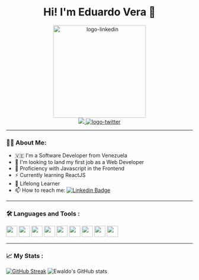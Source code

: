 <h1 align="center"> Hi! I'm Eduardo Vera 🤟</h1>

<div id="header" align="center" width='500px'>
  <img src="https://media3.giphy.com/media/iIqmM5tTjmpOB9mpbn/giphy.gif?cid=790b761151f31f899444ac109570010daf1b8681fe18d8c1&rid=giphy.gif&ct=g" alt="logo-linkedin" width="250"/>  
</div>

<div id="badges" align="center" padding-top="10">
  <a href="https://www.linkedin.com/in/eduardo-vera-612626191/" target="_blank">
    <img src="https://img.shields.io/badge/-LinkedIn-%230072b1?logo=linkedin&logoColor=white&style=for-the-badge"/>
  </a>
  <a href="https://twitter.com/ewa1do">
    <img src="https://img.shields.io/badge/-twitter-1DA1F2?logo=twitter&logoColor=white&style=for-the-badge" alt="logo-twitter"/>
  </a>
</div>

<!-- --- -->

<!-- <div align="center">
   <img src="https://media.giphy.com/media/dWesBcTLavkZuG35MI/giphy.gif" width="600" height="300"/>
</div>
 -->
---

### :man_technologist: About Me: 

- 🇻🇪 I'm a Software Developer from Venezuela
- 🔭 I'm looking to land my first job as a Web Developer
- 🌱 Proficiency with Javascript in the Frontend 
- ⚡ Currently learning ReactJS
- 🧠 Lifelong Learner
- 📫 How to reach me: [![Linkedin Badge](https://img.shields.io/badge/-LinkedIn-blue?style=flat&logo=Linkedin&logoColor=white)](https://www.linkedin.com/in/eduardo-vera-612626191/)

---

### 🛠️ Languages and Tools :

<div>
  <img src="https://cdn.jsdelivr.net/gh/devicons/devicon/icons/javascript/javascript-plain.svg" width="30" height="30"/>
  <img src="https://cdn.jsdelivr.net/gh/devicons/devicon/icons/css3/css3-plain-wordmark.svg" width="30" height="30"/>
  <img src="https://cdn.jsdelivr.net/gh/devicons/devicon/icons/html5/html5-plain-wordmark.svg" width="30" height="30"/>
  <img src="https://cdn.jsdelivr.net/gh/devicons/devicon/icons/git/git-plain.svg" width="30" height="30"/>
  <img src="https://cdn.jsdelivr.net/gh/devicons/devicon/icons/sass/sass-original.svg" width="30" height="30"/>
  <img src="https://cdn.jsdelivr.net/gh/devicons/devicon/icons/nodejs/nodejs-original.svg" width="30" height="30"/>
  <img src="https://cdn.jsdelivr.net/gh/devicons/devicon/icons/express/express-original-wordmark.svg" width="30" height="30"/>
  <img src="https://cdn.jsdelivr.net/gh/devicons/devicon/icons/mongodb/mongodb-plain-wordmark.svg" width="30" height="30"/>
  <img src="https://cdn.jsdelivr.net/gh/devicons/devicon/icons/figma/figma-original.svg" width="30" height="30"/>
 </div>

--- 

### 📈 My Stats :


[![GitHub Streak](http://github-readme-streak-stats.herokuapp.com?user=ewa1do&theme=tokyonight&date_format=M%20j%5B%2C%20Y%5D)](https://git.io/streak-stats)
![Ewaldo's GitHub stats](https://github-readme-stats.vercel.app/api?username=ewa1do&show_icons=true&theme=tokyonight)


<!--
**ewa1do/ewa1do** is a ✨ _special_ ✨ repository because its `README.md` (this file) appears on your GitHub profile.

Here are some ideas to get you started:

- 🔭 I’m currently working on ...
- 🌱 I’m currently learning ...
- 👯 I’m looking to collaborate on ...
- 🤔 I’m looking for help with ...
- 💬 Ask me about ...
- 📫 How to reach me: ...
- 😄 Pronouns: ...
- ⚡ Fun fact: ...
-->
